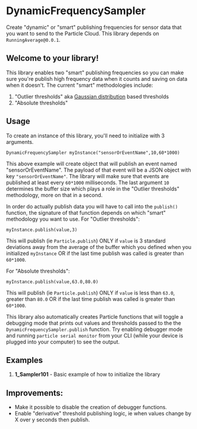 # DynamicFrequencySampler

Create "dynamic" or "smart" publishing frequencies for sensor data that you want to send to the Particle Cloud. This library depends on `RunningAverage@0.0.1`.

## Welcome to your library!

This library enables two "smart" publishing frequencies so you can make sure you're publish high frequency data when it counts and saving on data when it doesn't. The current "smart" methodologies include: 
1. "Outlier thresholds" aka [Gaussian distribution](https://en.wikipedia.org/wiki/Normal_distribution#Standard_deviation_and_coverage) based thresholds
2. "Absolute thresholds"


## Usage
To create an instance of this library, you'll need to initialize with 3 arguments.
```
DynamicFrequencySampler myInstance("sensorOrEventName",10,60*1000)
```
This above example will create object that will publish an event named "sensorOrEventName". The payload of that event will be a JSON object with key `"sensorOrEventName"`. The library will make sure that events are published at least every `60*1000` milliseconds. The last argument `10` determines the buffer size which plays a role in the "Outlier thresholds" methodology, more on that in a second. 

In order do actually publish data you will have to call into the `publish()` function, the signature of that function depends on which "smart" methodology you want to use. For "Outlier thresholds":
```
myInstance.publish(value,3)
```
This will publish (ie `Particle.publish`) ONLY if `value` is 3 standard deviations away from the average of the buffer which you defined when you initialized `myInstance` OR if the last time publish was called is greater than `60*1000`. 

For  "Absolute thresholds":
```
myInstance.publish(value,63.0,80.0)
```
This will publish (ie `Particle.publish`) ONLY if `value` is less than `63.0`, greater than `80.0` OR if the last time publish was called is greater than `60*1000`. 

This library also automatically creates Particle functions that will toggle a debugging mode that prints out values and thresholds passed to the the `DynamicFrequencySampler.publish` function. Try enabling debugger mode and running `particle serial monitor` from your CLI (while your device is plugged into your computer) to see the output. 

## Examples

1. __1_Sampler101__ - Basic example of how to initialize the library

## Improvements: 
- Make it possible to disable the creation of debugger functions. 
- Enable "derivative" threshold publishing logic, ie when values change by X over y seconds then publish.

